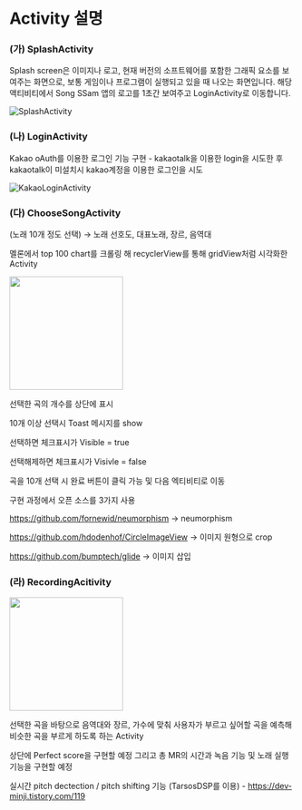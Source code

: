 # Activity 설명

### (가) SplashActivity 
Splash screen은 이미지나 로고, 현재 버전의 소프트웨어를 포함한 그래픽 요소를 보여주는 화면으로, 보통 게임이나 프로그램이 실행되고 있을 때 나오는 화면입니다.
해당 액티비티에서 Song SSam 앱의 로고를 1초간 보여주고 LoginActivity로 이동합니다.

![SplashActivity](https://github.com/chlwnsxo00/SongSSam/assets/31373739/80275b85-9012-4de5-bf9e-6d252277fb89)


### (나) LoginActivity
Kakao oAuth를 이용한 로그인 기능 구현 - kakaotalk을 이용한 login을 시도한 후 kakaotalk이 미설치시 kakao계정을 이용한 로그인을 시도

![KakaoLoginActivity](https://github.com/chlwnsxo00/SongSSam/assets/31373739/0809ad26-274d-4be7-9932-1d6fb358f4e8)


### (다) ChooseSongActivity
(노래 10개 정도 선택) → 노래 선호도, 대표노래, 장르, 음역대

멜론에서 top 100 chart를 크롤링 해 recyclerView를 통해 gridView처럼 시각화한 Activity

<img src="https://github.com/chlwnsxo00/SongSSam/assets/31373739/4330fd04-0880-4dff-b576-374abcd7d327.jpeg" width="200" />

선택한 곡의 개수를 상단에 표시

10개 이상 선택시 Toast 메시지를 show

선택하면 체크표시가 Visible = true

선택해제하면 체크표시가 Visivle = false

곡을 10개 선택 시 완료 버튼이 클릭 가능 및 다음 엑티비티로 이동

구현 과정에서 오픈 소스를 3가지 사용

https://github.com/fornewid/neumorphism  -> neumorphism

https://github.com/hdodenhof/CircleImageView  -> 이미지 원형으로 crop

https://github.com/bumptech/glide  -> 이미지 삽입

### (라) RecordingAcitivity

<img src="https://github.com/chlwnsxo00/SongSSam/assets/31373739/16bc93ff-57d8-4095-accb-ad721c992e2a.jpeg" width="200"/>

선택한 곡을 바탕으로 음역대와 장르, 가수에 맞춰 사용자가 부르고 싶어할 곡을 예측해 비슷한 곡을 부르게 하도록 하는 Activity

상단에 Perfect score을 구현할 예정
그리고 총 MR의 시간과 녹음 기능 및 노래 실행 기능을 구현할 예정

실시간 pitch dectection / pitch shifting 기능 (TarsosDSP를 이용) - https://dev-minji.tistory.com/119
